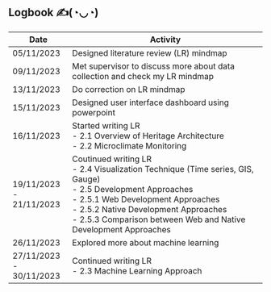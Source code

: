 ## Logbook ✍️(◔◡◔)

|     Date   |  Activity |
| ---------- |  -------- | 
| 05/11/2023 | Designed literature review (LR) mindmap |
| 09/11/2023 | Met supervisor to discuss more about data collection and check my LR mindmap |
| 13/11/2023 | Do correction on LR mindmap |
| 15/11/2023 | Designed user interface dashboard using powerpoint |
| 16/11/2023 | Started writing LR<br> - 2.1 Overview of Heritage Architecture <br> - 2.2 Microclimate Monitoring |
| 19/11/2023 -<br> 21/11/2023| Coutinued writing LR<br> - 2.4 Visualization Technique (Time series, GIS, Gauge) <br> - 2.5 Development Approaches <br>- 2.5.1 Web Development Approaches <br> - 2.5.2 Native Development Approaches <br> - 2.5.3 Comparison between Web and Native Development Approaches <br> |
| 26/11/2023 | Explored more about machine learning |
| 27/11/2023 -<br> 30/11/2023| Continued writing LR<br> - 2.3 Machine Learning Approach |
